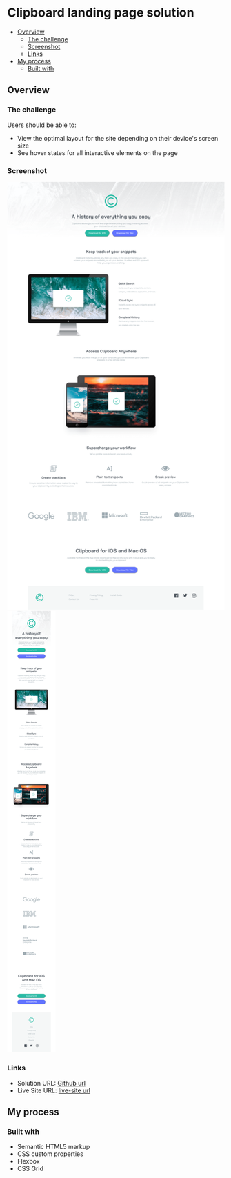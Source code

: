 # Clipboard landing page solution

- [Overview](#overview)
  - [The challenge](#the-challenge)
  - [Screenshot](#screenshot)
  - [Links](#links)
- [My process](#my-process)
  - [Built with](#built-with)


## Overview

### The challenge

Users should be able to:

- View the optimal layout for the site depending on their device's screen size
- See hover states for all interactive elements on the page

### Screenshot

![](./images/screenshot%20clipboard%20pc.png)
![](./images/clipboard-mobile%20screenshot.png)


### Links

- Solution URL: [Github url](https://github.com/Bill-Adepoju/Clipboard-landing-page)
- Live Site URL: [live-site url](https://bill-adepoju.github.io/Clipboard-landing-page/)

## My process

### Built with

- Semantic HTML5 markup
- CSS custom properties
- Flexbox
- CSS Grid

